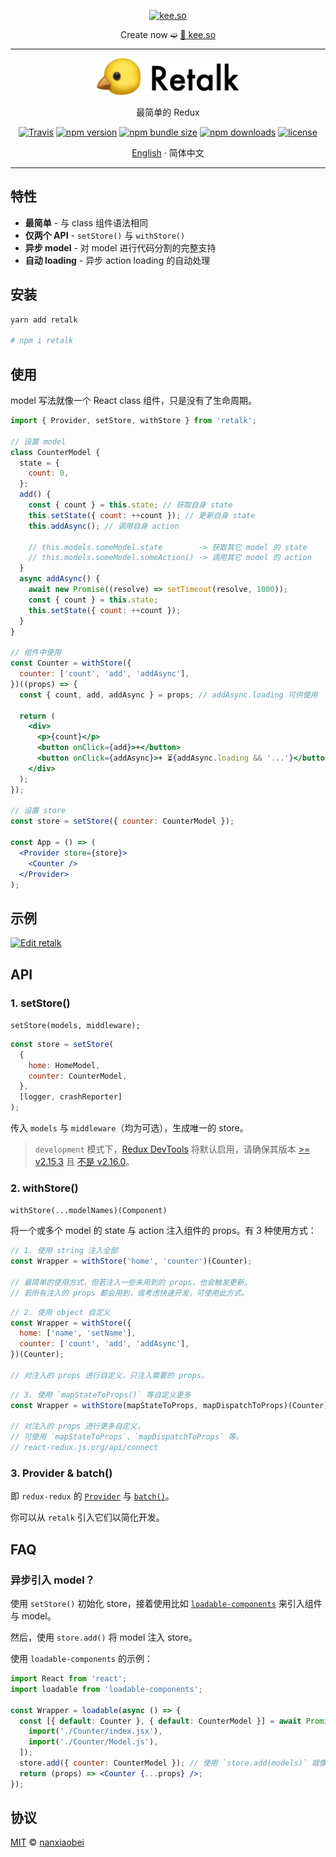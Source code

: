 <div align="center">
<p><a href="https://kee.so/" target="_blank"><img src="https://i.imgur.com/x5SRUoo.png" alt="kee.so" /></a></p>

Create now ➫ [🔗 kee.so](https://kee.so/)

</div>

---

<div align="center">
<img src="./logo.png" width="228" alt="Retalk">

最简单的 Redux

[![Travis](https://img.shields.io/travis/nanxiaobei/retalk.svg?style=flat-square)](https://travis-ci.org/nanxiaobei/retalk)
[![npm version](https://img.shields.io/npm/v/retalk.svg?style=flat-square)](https://www.npmjs.com/package/retalk)
[![npm bundle size](https://img.shields.io/bundlephobia/minzip/retalk?style=flat-square)](https://bundlephobia.com/result?p=retalk)
[![npm downloads](https://img.shields.io/npm/dt/retalk.svg?style=flat-square)](http://www.npmtrends.com/retalk)
[![license](https://img.shields.io/github/license/nanxiaobei/retalk.svg?style=flat-square)](https://github.com/nanxiaobei/retalk/blob/master/LICENSE)

[English](./README.md) · 简体中文

</div>

---

## 特性

- **最简单** - 与 class 组件语法相同
- **仅两个 API** - `setStore()` 与 `withStore()`
- **异步 model** - 对 model 进行代码分割的完整支持
- **自动 loading** - 异步 action loading 的自动处理

## 安装

```sh
yarn add retalk

# npm i retalk
```

## 使用

model 写法就像一个 React class 组件，只是没有了生命周期。

```jsx
import { Provider, setStore, withStore } from 'retalk';

// 设置 model
class CounterModel {
  state = {
    count: 0,
  };
  add() {
    const { count } = this.state; // 获取自身 state
    this.setState({ count: ++count }); // 更新自身 state
    this.addAsync(); // 调用自身 action

    // this.models.someModel.state        -> 获取其它 model 的 state
    // this.models.someModel.someAction() -> 调用其它 model 的 action
  }
  async addAsync() {
    await new Promise((resolve) => setTimeout(resolve, 1000));
    const { count } = this.state;
    this.setState({ count: ++count });
  }
}

// 组件中使用
const Counter = withStore({
  counter: ['count', 'add', 'addAsync'],
})((props) => {
  const { count, add, addAsync } = props; // addAsync.loading 可供使用

  return (
    <div>
      <p>{count}</p>
      <button onClick={add}>+</button>
      <button onClick={addAsync}>+ ⏳{addAsync.loading && '...'}</button>
    </div>
  );
});

// 设置 store
const store = setStore({ counter: CounterModel });

const App = () => (
  <Provider store={store}>
    <Counter />
  </Provider>
);
```

## 示例

[![Edit retalk](https://codesandbox.io/static/img/play-codesandbox.svg)](https://codesandbox.io/s/retalk-5l9mqnzvx?fontsize=14&file=/src/Counter/Index.jsx)

## API

### 1. setStore()

`setStore(models, middleware);`

```js
const store = setStore(
  {
    home: HomeModel,
    counter: CounterModel,
  },
  [logger, crashReporter]
);
```

传入 `models` 与 `middleware`（均为可选），生成唯一的 store。

> `development` 模式下，[Redux DevTools](https://github.com/zalmoxisus/redux-devtools-extension) 将默认启用，请确保其版本 [>= v2.15.3](https://github.com/reduxjs/redux/issues/2943) 且 [不是 v2.16.0](https://stackoverflow.com/a/53512072/6919133)。

### 2. withStore()

`withStore(...modelNames)(Component)`

将一个或多个 model 的 state 与 action 注入组件的 props。有 3 种使用方式：

```js
// 1. 使用 string 注入全部
const Wrapper = withStore('home', 'counter')(Counter);

// 最简单的使用方式，但若注入一些未用到的 props，也会触发更新。
// 若所有注入的 props 都会用到，或考虑快速开发，可使用此方式。
```

```js
// 2. 使用 object 自定义
const Wrapper = withStore({
  home: ['name', 'setName'],
  counter: ['count', 'add', 'addAsync'],
})(Counter);

// 对注入的 props 进行自定义，只注入需要的 props。
```

```js
// 3. 使用 `mapStateToProps()` 等自定义更多
const Wrapper = withStore(mapStateToProps, mapDispatchToProps)(Counter);

// 对注入的 props 进行更多自定义，
// 可使用 `mapStateToProps`、`mapDispatchToProps` 等。
// react-redux.js.org/api/connect
```

### 3. Provider & batch()

即 `redux-redux` 的 [`Provider`](https://react-redux.js.org/api/provider) 与 [`batch()`](https://react-redux.js.org/api/batch)。

你可以从 `retalk` 引入它们以简化开发。

## FAQ

### 异步引入 model？

使用 `setStore()` 初始化 store，接着使用比如 [`loadable-components`](https://github.com/smooth-code/loadable-components/#loading-multiple-resources-in-parallel) 来引入组件与 model。

然后，使用 `store.add()` 将 model 注入 store。

使用 `loadable-components` 的示例：

```jsx harmony
import React from 'react';
import loadable from 'loadable-components';

const Wrapper = loadable(async () => {
  const [{ default: Counter }, { default: CounterModel }] = await Promise.all([
    import('./Counter/index.jsx'),
    import('./Counter/Model.js'),
  ]);
  store.add({ counter: CounterModel }); // 使用 `store.add(models)` 就像 `setStore(models)` 一样
  return (props) => <Counter {...props} />;
});
```

## 协议

[MIT](https://github.com/nanxiaobei/retalk/blob/master/LICENSE) © [nanxiaobei](https://lee.so/)
